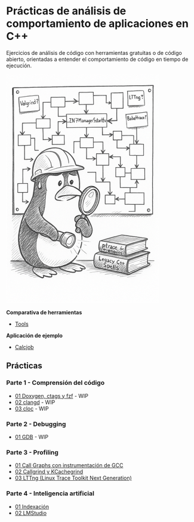 Prácticas de análisis de comportamiento de aplicaciones en C++ 
==============================================================

Ejercicios de análisis de código con herramientas gratuitas o de código abierto, orientadas a entender el comportamiento de código en tiempo de ejecución.

![portrait](./assets/portrait.png)

**Comparativa de herramientas**

- [Tools](TOOLS.md)

**Aplicación de ejemplo**

- [Calcjob](./apps/calcjob/)

## Prácticas

### Parte 1 - Comprensión del código

- [01 Doxygen, ctags y fzf]() - WIP
- [02 clangd]() - WIP
- [03 cloc]() - WIP

### Parte 2 - Debugging

- [01 GDB]() - WIP

### Parte 3 - Profiling

- [01 Call Graphs con instrumentación de GCC](./lessons/03_profiling/01_callgraphs/)
- [02 Callgrind y KCachegrind](./lessons/03_profiling//02_callgrind/)
- [03 LTTng (Linux Trace Toolkit Next Generation)](./lessons/03_profiling/03_lltng/)

### Parte 4 - Inteligencia artificial

- [01 Indexación]()
- [02 LMStudio]()

